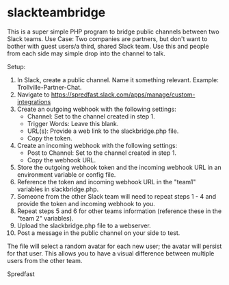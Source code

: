 # slackteambridge
This is a super simple PHP program to bridge public channels between two Slack teams. Use Case: Two companies are partners, but don't want to bother with guest users/a third, shared Slack team. Use this and people from each side may simple drop into the channel to talk.

Setup:

1. In Slack, create a public channel. Name it something relevant. Example: Trollville-Partner-Chat.
2. Navigate to https://spredfast.slack.com/apps/manage/custom-integrations
3. Create an outgoing webhook with the following settings:
    * Channel: Set to the channel created in step 1.
    * Trigger Words: Leave this blank.
    * URL(s): Provide a web link to the slackbridge.php file.
    * Copy the token.
4. Create an incoming webhook with the following settings:
    * Post to Channel: Set to the channel created in step 1.
    * Copy the webhook URL.
5. Store the outgoing webhook token and the incoming webhook URL in an environment variable or config file.
6. Reference the token and incoming webhook URL in the "team1" variables in slackbridge.php.
7. Someone from the other Slack team will need to repeat steps 1 - 4 and provide the token and incoming webhook to you.
8. Repeat steps 5 and 6 for other teams information (reference these in the "team 2" variables).
9. Upload the slackbridge.php file to a webserver.
10. Post a message in the public channel on your side to test.

The file will select a random avatar for each new user; the avatar will persist for that user. This allows you to have a visual difference between multiple users from the other team.

Spredfast
